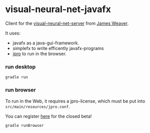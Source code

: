 # visual-neural-net-javafx

Client for the [visual-neural-net-server](https://github.com/JavaFXpert/visual-neural-net-server) 
from [James Weaver](https://github.com/JavaFXpert).

It uses:
 * javafx as a java-gui-framework.
 * simplefx to write efficently javafx-programs
 * [jpro](http://jpro.io) to run in the browser.

### run desktop
```shell
gradle run
```

### run browser

To run in the Web, it requires a jpro-license, which must be put into `src/main/resources/jpro.conf`.

You can register [here](http://jpro.io/?page=signup) for the closed beta!
```shell
gradle runBrowser
```
